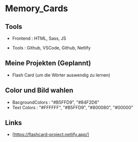 # Memory_Cards
## Tools

- Frontend : HTML, Sass, JS

- Tools : Github, VSCode, Github, Netlify 

## Meine Projekten (Geplannt)

- Flash Card (um die Wörter auswendig zu lernen)

## Color und Bild wahlen

- BacgroundColors   : "#B5FFD9", "#84F2D6"
- Text Colors       : "#FFFFFF", "#B5FFD9", "#800080", "#00000"

## Links

- [https://flashcard-project.netlify.app/]






